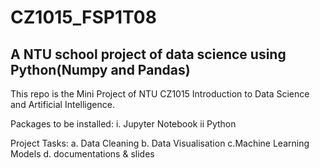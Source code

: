 # CZ1015_FSP1T08
## A NTU school project of data science using Python(Numpy and Pandas)
This repo is the Mini Project of NTU CZ1015 Introduction to Data Science and Artificial Intelligence.

Packages to be installed: i. Jupyter Notebook ii Python

Project Tasks: a. Data Cleaning b. Data Visualisation c.Machine Learning Models d. documentations & slides
